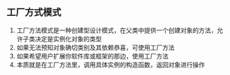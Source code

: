 ## 工厂方式模式

1. 工厂方法模式是一种创建型设计模式，在父类中提供一个创建对象的方法，允许子类决定是实例化对象的类型
2. 如果无法预知对象确切类别及其依赖恭喜，可使用工厂方法
3. 如果希望用户扩展你软件库或框架的那边，使用工厂方法
4. 本质就是在工厂方法里，调用具体实例的构造函数，返回对象进行操作